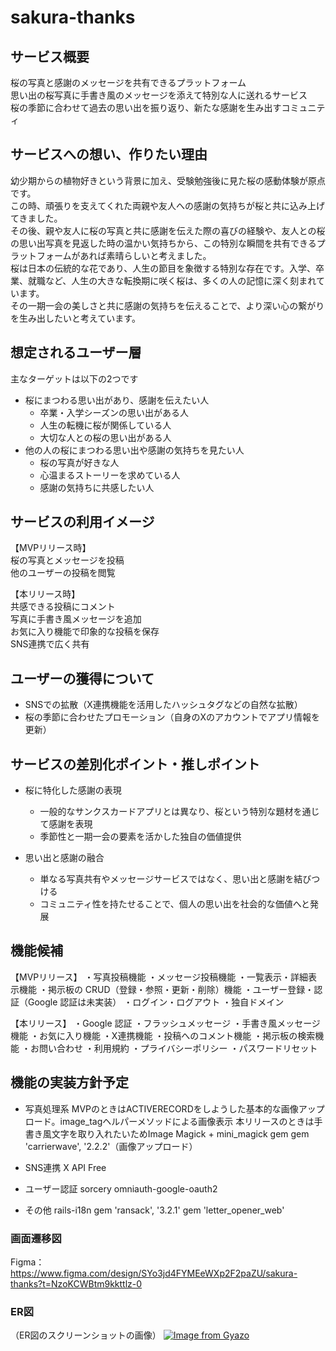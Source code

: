 # sakura-thanks

## サービス概要

桜の写真と感謝のメッセージを共有できるプラットフォーム<br>
思い出の桜写真に手書き風のメッセージを添えて特別な人に送れるサービス<br>
桜の季節に合わせて過去の思い出を振り返り、新たな感謝を生み出すコミュニティ

## サービスへの想い、作りたい理由

幼少期からの植物好きという背景に加え、受験勉強後に見た桜の感動体験が原点です。<br>
この時、頑張りを支えてくれた両親や友人への感謝の気持ちが桜と共に込み上げてきました。<br>
その後、親や友人に桜の写真と共に感謝を伝えた際の喜びの経験や、友人との桜の思い出写真を見返した時の温かい気持ちから、この特別な瞬間を共有できるプラットフォームがあれば素晴らしいと考えました。<br>
桜は日本の伝統的な花であり、人生の節目を象徴する特別な存在です。入学、卒業、就職など、人生の大きな転換期に咲く桜は、多くの人の記憶に深く刻まれています。<br>
その一期一会の美しさと共に感謝の気持ちを伝えることで、より深い心の繋がりを生み出したいと考えています。

## 想定されるユーザー層

主なターゲットは以下の2つです
- 桜にまつわる思い出があり、感謝を伝えたい人
  - 卒業・入学シーズンの思い出がある人
  - 人生の転機に桜が関係している人
  - 大切な人との桜の思い出がある人
- 他の人の桜にまつわる思い出や感謝の気持ちを見たい人
  - 桜の写真が好きな人
  - 心温まるストーリーを求めている人
  - 感謝の気持ちに共感したい人

## サービスの利用イメージ

【MVPリリース時】<br>
桜の写真とメッセージを投稿<br>
他のユーザーの投稿を閲覧<br>

【本リリース時】<br>
共感できる投稿にコメント<br>
写真に手書き風メッセージを追加<br>
お気に入り機能で印象的な投稿を保存<br>
SNS連携で広く共有<br>

## ユーザーの獲得について

- SNSでの拡散（X連携機能を活用したハッシュタグなどの自然な拡散）
- 桜の季節に合わせたプロモーション（自身のXのアカウントでアプリ情報を更新）


## サービスの差別化ポイント・推しポイント

- 桜に特化した感謝の表現
  - 一般的なサンクスカードアプリとは異なり、桜という特別な題材を通じて感謝を表現
  - 季節性と一期一会の要素を活かした独自の価値提供

- 思い出と感謝の融合
  - 単なる写真共有やメッセージサービスではなく、思い出と感謝を結びつける
  - コミュニティ性を持たせることで、個人の思い出を社会的な価値へと発展

## 機能候補

【MVPリリース】
・写真投稿機能
・メッセージ投稿機能
・一覧表示・詳細表示機能
・掲示板の CRUD（登録・参照・更新・削除）機能
・ユーザー登録・認証（Google 認証は未実装）
・ログイン・ログアウト
・独自ドメイン

【本リリース】
・Google 認証
・フラッシュメッセージ
・手書き風メッセージ機能
・お気に入り機能
・X連携機能
・投稿へのコメント機能
・掲示板の検索機能
・お問い合わせ
・利用規約
・プライバシーポリシー
・パスワードリセット

## 機能の実装方針予定

- 写真処理系
MVPのときはACTIVERECORDをしようした基本的な画像アップロード。image_tagヘルパーメソッドによる画像表示
本リリースのときは手書き風文字を取り入れたいためImage Magick + mini_magick gem
gem 'carrierwave', '2.2.2'（画像アップロード）

- SNS連携
X API Free

- ユーザー認証
sorcery
omniauth-google-oauth2

- その他
rails-i18n
gem 'ransack', '3.2.1'
gem 'letter_opener_web'

### 画面遷移図
Figma：https://www.figma.com/design/SYo3jd4FYMEeWXp2F2paZU/sakura-thanks?t=NzoKCWBtm9kkttlz-0

### ER図
（ER図のスクリーンショットの画像）
[![Image from Gyazo](https://i.gyazo.com/51bb1cd6f3ec4a11e86dce42ab7e3776.png)](https://gyazo.com/51bb1cd6f3ec4a11e86dce42ab7e3776)
